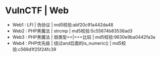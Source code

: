 # VulnCTF | Web
* Web1 : LFI      | 伪协议      | md5校验:abf20c91a442da48
* Web2 : PHP黑魔法 | strcmp     | md5校验:5c55674b83536ad3
* Web3 : PHP黑魔法 | 弱类型==|===比较  | md5校验:9630e9ba0442fa3a
* Web4 : PHP优先级 | 绕过and后面的is_numeric() | md5校验:c569d1f25f24fc39